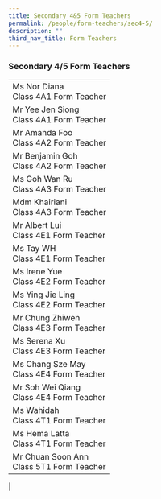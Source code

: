 ```yaml
---
title: Secondary 4&5 Form Teachers
permalink: /people/form-teachers/sec4-5/
description: ""
third_nav_title: Form Teachers
---
```

### **Secondary 4/5 Form Teachers**

|  |
|---|
| Ms Nor Diana<br>Class 4A1 Form Teacher |
| Mr Yee Jen Siong<br>Class 4A1 Form Teacher |
| Mr Amanda Foo<br>Class 4A2 Form Teacher |
| Mr Benjamin Goh<br>Class 4A2 Form Teacher |
| Ms Goh Wan Ru<br>Class 4A3 Form Teacher |
| Mdm Khairiani<br>Class 4A3 Form Teacher |
| Mr Albert Lui<br>Class 4E1 Form Teacher |
|  Ms Tay WH<br>Class 4E1 Form Teacher |
| Ms Irene Yue<br>Class 4E2 Form Teacher |
| Ms Ying Jie Ling<br>Class 4E2 Form Teacher |
| Mr Chung Zhiwen<br>Class 4E3 Form Teacher |
| Ms Serena Xu<br>Class 4E3 Form Teacher |
| Ms Chang Sze May<br>Class 4E4 Form Teacher |
| Mr Soh Wei Qiang<br>Class 4E4 Form Teacher |
| Ms Wahidah<br>Class 4T1 Form Teacher |
| Ms Hema Latta<br>Class 4T1 Form Teacher |
| Mr Chuan Soon Ann<br>Class 5T1 Form Teacher  |
|